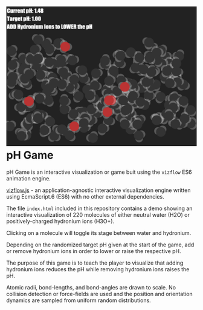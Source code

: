 # ![pH Game](thumbnail.png) pH Game

pH Game is an interactive visualization or game buit using the `vizflow` ES6 animation engine.

[vizflow.js](https://github.com/dannyko/vizflow.js) - an application-agnostic interactive visualization engine written using EcmaScript.6 (ES6) with no other external dependencies. 

The file `index.html` included in this repository contains a demo showing an interactive visualization of 220 molecules of either neutral water (H2O) or positively-charged hydronium ions (H3O+).

Clicking on a molecule will toggle its stage between water and hydronium.

Depending on the randomized target pH given at the start of the game, add or remove hydronium ions in order to lower or raise the respective pH.

The purpose of this game is to teach the player to visualize that adding hydronium ions reduces the pH while removing hydronium ions raises the pH.

Atomic radii, bond-lengths, and bond-angles are drawn to scale. No collision detection or force-fields are used and the position and orientation dynamics are sampled from uniform random distributions.